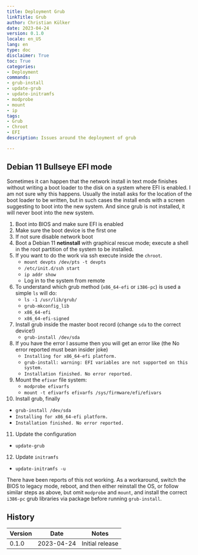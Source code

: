 ```yaml
---
title: Deployment Grub
linkTitle: Grub
author: Christian Külker
date: 2023-04-24
version: 0.1.0
locale: en_US
lang: en
type: doc
disclaimer: True
toc: True
categories:
- Deployment
commands:
- grub-install
- update-grub
- update-initramfs
- modprobe
- mount
- ip
tags:
- Grub
- Chroot
- EFI
description: Issues around the deployment of grub

---
```


## Debian 11 Bullseye EFI mode

Sometimes it can happen that the network install in text mode finishes without
writing a boot loader to the disk on a system where EFI is enabled. I am not
sure why this happens. Usually the install asks for the location of the boot
loader to be written, but in such cases the install ends with a screen
suggesting to boot into the new system. And since grub is not installed, it
will never boot into the new system.

1. Boot into BIOS and make sure EFI is enabled
2. Make sure the boot device is the first one
3. If not sure disable network boot
4. Boot a Debian 11 __netinstall__ with graphical rescue mode; execute a shell
   in the root partition of the system to be installed.
5. If you want to do the work via ssh execute inside the `chroot`.
   - `mount devpts /dev/pts -t devpts`
   - `/etc/init.d/ssh start`
   - `ip addr show`
   - Log in to the system from remote
6. To understand which grub method (`x86_64-efi` or `i386-pc`) is used a simple
   `ls` will do:
   - `ls -1 /usr/lib/grub/`
   - `grub-mkconfig_lib`
   - `x86_64-efi`
   - `x86_64-efi-signed`
7. Install grub inside the master boot record (change `sda` to the correct
   device!)
   - `grub-install /dev/sda`
8. If you have the error I assume then you will get an error like (the No error
   reported must bean insider joke)
   - `Installing for x86_64-efi platform.`
   - `grub-install: warning: EFI variables are not supported on this system.`
   - `Installation finished. No error reported.`
9. Mount the `efivar` file system:
   - `modprobe efivarfs`
   - `mount -t efivarfs efivarfs /sys/firmware/efi/efivars`
10. Install grub, finally
   - `grub-install /dev/sda`
   - `Installing for x86_64-efi platform.`
   - `Installation finished. No error reported.`
11. Update the configuration
   - `update-grub`
12. Update `initramfs`
   - `update-initramfs -u`

There have been reports of this not working. As a workaround, switch the BIOS
to legacy mode, reboot, and then either reinstall the OS, or follow similar
steps as above, but omit `modprobe` and `mount`, and install the correct
`i386-pc` grub libraries via package before running `grub-install`.

## History

| Version | Date       | Notes                                                |
| ------- | ---------- | ---------------------------------------------------- |
| 0.1.0   | 2023-04-24 | Initial release                                      |



